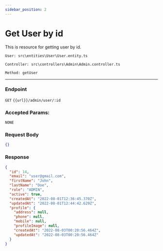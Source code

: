 ```yaml
---
sidebar_position: 2
---
```


# Get User by id

This is resource for getting user by id.

`User: src\entities\User\User.entity.ts`

`Controller: src\controllers\Admin\Admin.controller.ts`

`Method: getUser`

---
### Endpoint

`GET` `{{url}}/admin/user/:id`

### Accepted Params:

`NONE`

### Request Body

```json
{}
```

### Response
```json
{
  "id": 14,
  "email": "user@gmail.com",
  "firstName": "John",
  "lastName": "Doe",
  "role": "ADMIN",
  "active": true,
  "createdAt": "2022-08-01T12:36:45.370Z",
  "updatedAt": "2022-08-01T12:44:42.629Z",
  "profile": {
    "address": null,
    "phone": null,
    "mobile": null,
    "profileImage": null,
    "createdAt": "2022-08-03T00:20:56.464Z",
    "updatedAt": "2022-08-03T00:20:56.464Z"
  }
}
```